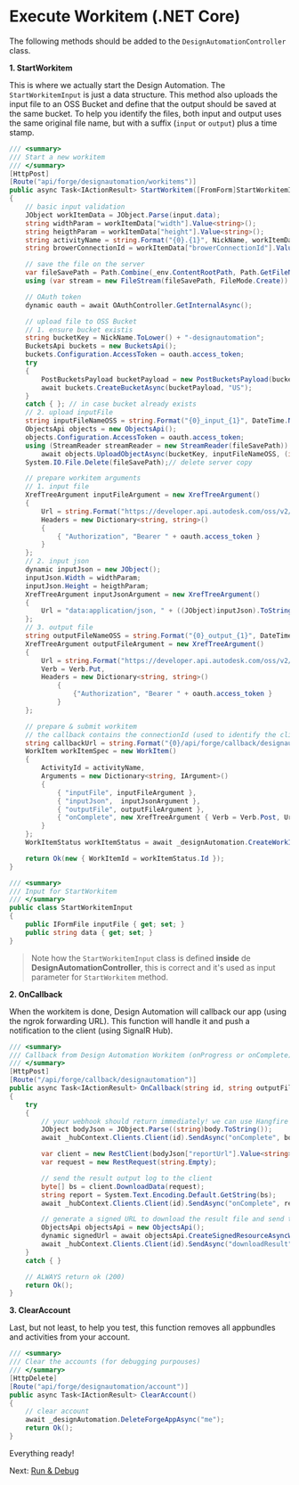 # Execute Workitem (.NET Core)

The following methods should be added to the `DesignAutomationController` class.

**1. StartWorkitem**

This is where we actually start the Design Automation. The `StartWorkitemInput` is just a data structure. This method also uploads the input file to an OSS Bucket and define that the output should be saved at the same bucket. To help you identify the files, both input and output uses the same original file name, but with a suffix (`input` or `output`) plus a time stamp.

```csharp
/// <summary>
/// Start a new workitem
/// </summary>
[HttpPost]
[Route("api/forge/designautomation/workitems")]
public async Task<IActionResult> StartWorkitem([FromForm]StartWorkitemInput input)
{
    // basic input validation
    JObject workItemData = JObject.Parse(input.data);
    string widthParam = workItemData["width"].Value<string>();
    string heigthParam = workItemData["height"].Value<string>();
    string activityName = string.Format("{0}.{1}", NickName, workItemData["activityName"].Value<string>());
    string browerConnectionId = workItemData["browerConnectionId"].Value<string>();

    // save the file on the server
    var fileSavePath = Path.Combine(_env.ContentRootPath, Path.GetFileName(input.inputFile.FileName));
    using (var stream = new FileStream(fileSavePath, FileMode.Create)) await input.inputFile.CopyToAsync(stream);

    // OAuth token
    dynamic oauth = await OAuthController.GetInternalAsync();

    // upload file to OSS Bucket
    // 1. ensure bucket existis
    string bucketKey = NickName.ToLower() + "-designautomation";
    BucketsApi buckets = new BucketsApi();
    buckets.Configuration.AccessToken = oauth.access_token;
    try
    {
        PostBucketsPayload bucketPayload = new PostBucketsPayload(bucketKey, null, PostBucketsPayload.PolicyKeyEnum.Transient);
        await buckets.CreateBucketAsync(bucketPayload, "US");
    }
    catch { }; // in case bucket already exists
    // 2. upload inputFile
    string inputFileNameOSS = string.Format("{0}_input_{1}", DateTime.Now.ToString("yyyyMMddhhmmss"), Path.GetFileName(input.inputFile.FileName)); // avoid overriding
    ObjectsApi objects = new ObjectsApi();
    objects.Configuration.AccessToken = oauth.access_token;
    using (StreamReader streamReader = new StreamReader(fileSavePath))
        await objects.UploadObjectAsync(bucketKey, inputFileNameOSS, (int)streamReader.BaseStream.Length, streamReader.BaseStream, "application/octet-stream");
    System.IO.File.Delete(fileSavePath);// delete server copy

    // prepare workitem arguments
    // 1. input file
    XrefTreeArgument inputFileArgument = new XrefTreeArgument()
    {
        Url = string.Format("https://developer.api.autodesk.com/oss/v2/buckets/{0}/objects/{1}", bucketKey, inputFileNameOSS),
        Headers = new Dictionary<string, string>()
        {
            { "Authorization", "Bearer " + oauth.access_token }
        }
    };
    // 2. input json
    dynamic inputJson = new JObject();
    inputJson.Width = widthParam;
    inputJson.Height = heigthParam;
    XrefTreeArgument inputJsonArgument = new XrefTreeArgument()
    {
        Url = "data:application/json, " + ((JObject)inputJson).ToString(Formatting.None).Replace("\"", "'")
    };
    // 3. output file
    string outputFileNameOSS = string.Format("{0}_output_{1}", DateTime.Now.ToString("yyyyMMddhhmmss"), Path.GetFileName(input.inputFile.FileName)); // avoid overriding
    XrefTreeArgument outputFileArgument = new XrefTreeArgument()
    {
        Url = string.Format("https://developer.api.autodesk.com/oss/v2/buckets/{0}/objects/{1}", bucketKey, outputFileNameOSS),
        Verb = Verb.Put,
        Headers = new Dictionary<string, string>()
            {
                {"Authorization", "Bearer " + oauth.access_token }
            }
    };

    // prepare & submit workitem
    // the callback contains the connectionId (used to identify the client) and the outputFileName of this workitem
    string callbackUrl = string.Format("{0}/api/forge/callback/designautomation?id={1}&outputFileName={2}", OAuthController.GetAppSetting("FORGE_WEBHOOK_URL"), browerConnectionId, outputFileNameOSS);
    WorkItem workItemSpec = new WorkItem()
    {
        ActivityId = activityName,
        Arguments = new Dictionary<string, IArgument>()
        {
            { "inputFile", inputFileArgument },
            { "inputJson",  inputJsonArgument },
            { "outputFile", outputFileArgument },
            { "onComplete", new XrefTreeArgument { Verb = Verb.Post, Url = callbackUrl } }
        }
    };
    WorkItemStatus workItemStatus = await _designAutomation.CreateWorkItemAsync(workItemSpec);

    return Ok(new { WorkItemId = workItemStatus.Id });
}

/// <summary>
/// Input for StartWorkitem
/// </summary>
public class StartWorkitemInput
{
    public IFormFile inputFile { get; set; }
    public string data { get; set; }
}
```

> Note how the `StartWorkitemInput` class is defined **inside** de **DesignAutomationController**, this is correct and it's used as input parameter for `StartWorkitem` method.

**2. OnCallback**

When the workitem is done, Design Automation will callback our app (using the ngrok forwarding URL). This function will handle it and push a notification to the client (using SignalR Hub).

```csharp
/// <summary>
/// Callback from Design Automation Workitem (onProgress or onComplete)
/// </summary>
[HttpPost]
[Route("/api/forge/callback/designautomation")]
public async Task<IActionResult> OnCallback(string id, string outputFileName, [FromBody]dynamic body)
{
    try
    {
        // your webhook should return immediately! we can use Hangfire to schedule a job
        JObject bodyJson = JObject.Parse((string)body.ToString());
        await _hubContext.Clients.Client(id).SendAsync("onComplete", bodyJson.ToString());

        var client = new RestClient(bodyJson["reportUrl"].Value<string>());
        var request = new RestRequest(string.Empty);

        // send the result output log to the client
        byte[] bs = client.DownloadData(request);
        string report = System.Text.Encoding.Default.GetString(bs);
        await _hubContext.Clients.Client(id).SendAsync("onComplete", report);

        // generate a signed URL to download the result file and send to the client
        ObjectsApi objectsApi = new ObjectsApi();
        dynamic signedUrl = await objectsApi.CreateSignedResourceAsyncWithHttpInfo(NickName.ToLower() + "-designautomation", outputFileName, new PostBucketsSigned(10), "read");
        await _hubContext.Clients.Client(id).SendAsync("downloadResult", (string)(signedUrl.Data.signedUrl));
    }
    catch { }

    // ALWAYS return ok (200)
    return Ok();
}
```

**3. ClearAccount**

Last, but not least, to help you test, this function removes all appbundles and activities from your account. 

```csharp
/// <summary>
/// Clear the accounts (for debugging purpouses)
/// </summary>
[HttpDelete]
[Route("api/forge/designautomation/account")]
public async Task<IActionResult> ClearAccount()
{
    // clear account
    await _designAutomation.DeleteForgeAppAsync("me");
    return Ok();
}
```

Everything ready!

Next: [Run & Debug](environment/rundebug/2legged_da)